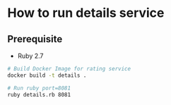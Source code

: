 # How to run details service

## Prerequisite

* Ruby 2.7

```bash
# Build Docker Image for rating service
docker build -t details .

# Run ruby port=8081
ruby details.rb 8081
```